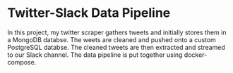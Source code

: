 # Twitter-Slack Data Pipeline

In this project, my twitter scraper gathers tweets and initially stores them in a MongoDB databse.  The weets are cleaned and pushed onto a custom PostgreSQL databse. The cleaned tweets are then extracted and streamed to our Slack channel. The data pipeline is put together using docker-compose.
